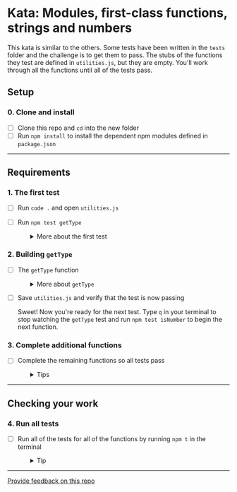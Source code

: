 # Kata: Modules, first-class functions, strings and numbers

This kata is similar to the others. Some tests have been written in the `tests` folder and the challenge is to get them to pass. The stubs of the functions they test are defined in `utilities.js`, but they are empty. You'll work through all the functions until all of the tests pass.

## Setup

### 0. Clone and install

- [ ] Clone this repo and `cd` into the new folder
- [ ] Run `npm install` to install the dependent npm modules defined in `package.json`

---
## Requirements

### 1. The first test

- [ ] Run `code .` and open `utilities.js`
- [ ] Run `npm test getType`
  <details style="padding-left: 2em">
    <summary>More about the first test</summary>
    
    This will run the first test, the `getType` function in `utilities.js`.

    You should see it is currently failing. Jest, the test framework we're using, is watching the relevant files so it will let us know as soon as we have the test passing.
  </details>

### 2. Building `getType`

- [ ] The `getType` function
  <details style="padding-left: 2em">
    <summary>More about <code>getType</code></summary>

    ```js
    function getType (thing) {
      return typeof thing
    }
    ```
  </details>

- [ ] Save `utilities.js` and verify that the test is now passing

  Sweet! Now you're ready for the next test. Type `q` in your terminal to stop watching the `getType` test and run `npm test isNumber` to begin the next function.
  
### 3. Complete additional functions

- [ ] Complete the remaining functions so all tests pass
  <details style="padding-left: 2em">
    <summary>Tips</summary>
    
    - Be sure you understand how to use `typeof`
    - You are permitted &mdash; encouraged, even &mdash; to read the tests. Be aware that some of the tests use data defined in `./data/*.js`, so you may need to inspect those files to get a sense of the data being used
    - If you get stuck with `NaN`, you should know that 
      ```
      typeof NaN === 'number'
      ```
      Given that `NaN` stands for "not a number", that's not very intuitive is it? Well, [here is an explanation](http://stackoverflow.com/questions/2801601/why-does-typeof-nan-return-number). Also, the `isNaN` functions is a great way to check if a value is `NaN`, but be careful because 
      ```
      isNaN('a non-number string') === true
      ```
  </details>

---
## Checking your work

### 4. Run all tests

- [ ] Run all of the tests for all of the functions by running `npm t` in the terminal
  <details style="padding-left: 2em">
    <summary>Tip</summary>

    `npm t` is a shorthand version of `npm test`. It runs all tests that can be detected by the testing tools.

    - `npm t tests` would run all tests in the `/tests/` directory
  </details>

---
[Provide feedback on this repo](https://docs.google.com/forms/d/e/1FAIpQLSfw4FGdWkLwMLlUaNQ8FtP2CTJdGDUv6Xoxrh19zIrJSkvT4Q/viewform?usp=pp_url&entry.1958421517=kata-strings-numbers-modules)
